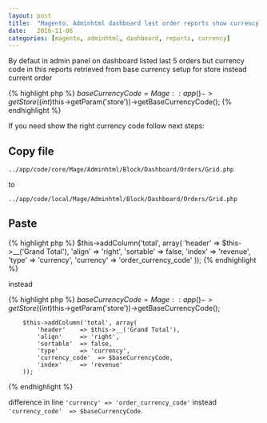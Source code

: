 ```yaml
---
layout: post
title:  "Magento. Adminhtml dashboard last order reports show currency from order."
date:   2016-11-06
categories: [magento, adminhtml, dashboard, reports, currency]
---
```


By defaut in admin panel on dashboard listed last 5 orders but currency code in this reports retrieved from base currency setup for store instead current order

{% highlight php %}
    $baseCurrencyCode = Mage::app()->getStore((int)$this->getParam('store'))->getBaseCurrencyCode();
{% endhighlight %}

If you need show the right currency code follow next steps:

Copy file 
-------------

`../app/code/core/Mage/Adminhtml/Block/Dashboard/Orders/Grid.php` 

to 

`../app/code/local/Mage/Adminhtml/Block/Dashboard/Orders/Grid.php`

Paste
-------------

{% highlight php %}
        $this->addColumn('total', array(
            'header'   => $this->__('Grand Total'),
            'align'    => 'right',
            'sortable' => false,
            'index'    => 'revenue',
            'type'     => 'currency',
            'currency' => 'order_currency_code'
        ));
{% endhighlight %}

instead

{% highlight php %}
        $baseCurrencyCode = Mage::app()->getStore((int)$this->getParam('store'))->getBaseCurrencyCode();

        $this->addColumn('total', array(
            'header'    => $this->__('Grand Total'),
            'align'     => 'right',
            'sortable'  => false,
            'type'      => 'currency',
            'currency_code'  => $baseCurrencyCode,
            'index'     => 'revenue'
        ));
{% endhighlight %}

difference in line `'currency' => 'order_currency_code'` instead `'currency_code'  => $baseCurrencyCode`.


